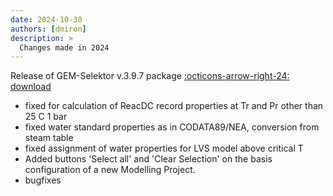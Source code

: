 ```yaml
---
date: 2024-10-30
authors: [dmiron]
description: >
  Changes made in 2024
---
```

 Release of GEM-Selektor v.3.9.7 package [:octicons-arrow-right-24: download](/../../start/gemselektor/download) 
 
* fixed for calculation of ReacDC record properties at Tr and Pr other than 25 C 1 bar
* fixed water standard properties as in CODATA89/NEA, conversion from steam table
* fixed assignment of water properties for LVS model above critical T
* Added buttons 'Select all' and 'Clear Selection' on the basis configuration of a new Modelling Project.
* bugfixes
